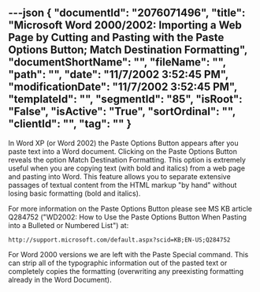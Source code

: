 ---json
{
  "documentId": "2076071496",
  "title": "Microsoft Word 2000/2002: Importing a Web Page by Cutting and Pasting with the Paste Options Button; Match Destination Formatting",
  "documentShortName": "",
  "fileName": "",
  "path": "",
  "date": "11/7/2002 3:52:45 PM",
  "modificationDate": "11/7/2002 3:52:45 PM",
  "templateId": "",
  "segmentId": "85",
  "isRoot": "False",
  "isActive": "True",
  "sortOrdinal": "",
  "clientId": "",
  "tag": ""
}
---

In Word XP (or Word 2002) the Paste Options Button appears after you paste text into a Word document. Clicking on the Paste Options Button reveals the option Match Destination Formatting. This option is extremely useful when you are copying text (with bold and italics) from a web page and pasting into Word. This feature allows you to separate extensive passages of textual content from the HTML markup &quot;by hand&quot; without losing basic formatting (bold and italics).

For more information on the Paste Options Button please see MS KB article Q284752 (&quot;WD2002: How to Use the Paste Options Button When Pasting into a Bulleted or Numbered List&quot;) at:

    http://support.microsoft.com/default.aspx?scid=KB;EN-US;Q284752

For Word 2000 versions we are left with the Paste Special command. This can strip all of the typographic information out of the pasted text or completely copies the formatting (overwriting any preexisting formatting already in the Word Document).
